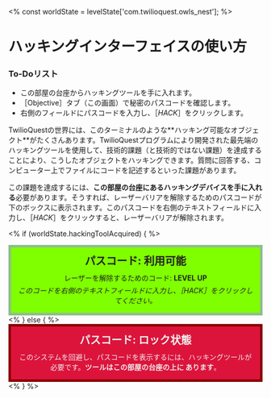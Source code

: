 <%
const worldState = levelState['com.twilioquest.owls_nest'];
%>

# ハッキングインターフェイスの使い方

<div class="aside">
<h3>To-Doリスト</h3>
<ul>
  <li>この部屋の台座からハッキングツールを手に入れます。</li>
  <li>［Objective］タブ（この画面）で秘密のパスコードを確認します。</li>
  <li>右側のフィールドにパスコードを入力し、［<em>HACK</em>］をクリックします。</li>
</ul>
</div>
TwilioQuestの世界には、このターミナルのような**ハッキング可能なオブジェクト**がたくさんあります。TwilioQuestプログラムにより開発された最先端のハッキングツールを使用して、技術的課題（と技術的ではない課題）を達成することにより、こうしたオブジェクトをハッキングできます。質問に回答する、コンピューター上でファイルにコードを記述するといった課題があります。

この課題を達成するには、**この部屋の台座にあるハッキングデバイスを手に入れる**必要があります。そうすれば、レーザーバリアを解除するためのパスコードが下のボックスに表示されます。このパスコードを右側のテキストフィールドに入力し、［*HACK*］をクリックすると、レーザーバリアが解除されます。

<style>
.passcode {
  color: #eee;
  padding: 10px;
  text-align: center;
}

.passcode h3 {
  font-size: 1.5em;
  border-bottom: none;
  padding: 0;
  margin: 0 0 10px 0;
  font-weight: bold;
  text-transform: uppercase;
}

.passcode p {
  margin: 0 0 5px 0;
  padding: 0;
}

.passcode-locked {
  border: 5px solid #8B0000;
  background-color: #DC143C;
}

.passcode-open {
  border: 5px solid #8FBC8F;
  background-color: #7FFF00;
  color: #232323;
}
</style>
<% if (worldState.hackingToolAcquired) { %>

<div class="passcode passcode-open">
<h3>パスコード: 利用可能</h3>
<p>
レーザーを解除するためのコード: <b>LEVEL UP</b>
</p>
<p>
<i>このコードを右側のテキストフィールドに入力し、［HACK］をクリックしてください。</i>
</p>
</div>
<% } else { %>
<div class="passcode passcode-locked">
<h3>パスコード: ロック状態</h3>
<p>
このシステムを回避し、パスコードを表示するには、ハッキングツールが必要です。<b>ツールはこの部屋の台座の上に
あります</b>。
</p>
</div>
<% } %>
